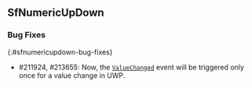 ## SfNumericUpDown

### Bug Fixes
{:#sfnumericupdown-bug-fixes}

* \#211924, #213655: Now, the [`ValueChanged`](https://help.syncfusion.com/cr/xamarin/Syncfusion.SfNumericUpDown.XForms~Syncfusion.SfNumericUpDown.XForms.SfNumericUpDown~ValueChanged_EV.html) event will be triggered only once for a value change in UWP.